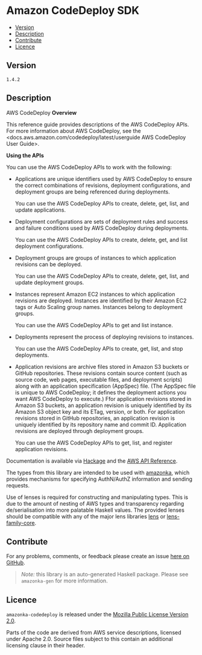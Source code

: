 # Amazon CodeDeploy SDK

* [Version](#version)
* [Description](#description)
* [Contribute](#contribute)
* [Licence](#licence)


## Version

`1.4.2`


## Description

AWS CodeDeploy __Overview__

This reference guide provides descriptions of the AWS CodeDeploy APIs. For more information about AWS CodeDeploy, see the <docs.aws.amazon.com/codedeploy/latest/userguide AWS CodeDeploy User Guide>.

__Using the APIs__

You can use the AWS CodeDeploy APIs to work with the following:

-   Applications are unique identifiers used by AWS CodeDeploy to ensure the correct combinations of revisions, deployment configurations, and deployment groups are being referenced during deployments.

    You can use the AWS CodeDeploy APIs to create, delete, get, list, and update applications.

-   Deployment configurations are sets of deployment rules and success and failure conditions used by AWS CodeDeploy during deployments.

    You can use the AWS CodeDeploy APIs to create, delete, get, and list deployment configurations.

-   Deployment groups are groups of instances to which application revisions can be deployed.

    You can use the AWS CodeDeploy APIs to create, delete, get, list, and update deployment groups.

-   Instances represent Amazon EC2 instances to which application revisions are deployed. Instances are identified by their Amazon EC2 tags or Auto Scaling group names. Instances belong to deployment groups.

    You can use the AWS CodeDeploy APIs to get and list instance.

-   Deployments represent the process of deploying revisions to instances.

    You can use the AWS CodeDeploy APIs to create, get, list, and stop deployments.

-   Application revisions are archive files stored in Amazon S3 buckets or GitHub repositories. These revisions contain source content (such as source code, web pages, executable files, and deployment scripts) along with an application specification (AppSpec) file. (The AppSpec file is unique to AWS CodeDeploy; it defines the deployment actions you want AWS CodeDeploy to execute.) Ffor application revisions stored in Amazon S3 buckets, an application revision is uniquely identified by its Amazon S3 object key and its ETag, version, or both. For application revisions stored in GitHub repositories, an application revision is uniquely identified by its repository name and commit ID. Application revisions are deployed through deployment groups.

    You can use the AWS CodeDeploy APIs to get, list, and register application revisions.

Documentation is available via [Hackage](http://hackage.haskell.org/package/amazonka-codedeploy)
and the [AWS API Reference](https://aws.amazon.com/documentation/).

The types from this library are intended to be used with [amazonka](http://hackage.haskell.org/package/amazonka),
which provides mechanisms for specifying AuthN/AuthZ information and sending requests.

Use of lenses is required for constructing and manipulating types.
This is due to the amount of nesting of AWS types and transparency regarding
de/serialisation into more palatable Haskell values.
The provided lenses should be compatible with any of the major lens libraries
[lens](http://hackage.haskell.org/package/lens) or [lens-family-core](http://hackage.haskell.org/package/lens-family-core).

## Contribute

For any problems, comments, or feedback please create an issue [here on GitHub](https://github.com/brendanhay/amazonka/issues).

> _Note:_ this library is an auto-generated Haskell package. Please see `amazonka-gen` for more information.


## Licence

`amazonka-codedeploy` is released under the [Mozilla Public License Version 2.0](http://www.mozilla.org/MPL/).

Parts of the code are derived from AWS service descriptions, licensed under Apache 2.0.
Source files subject to this contain an additional licensing clause in their header.
